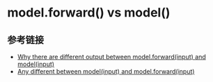 # model.forward() vs model()

## 参考链接

- [Why there are different output between model.forward(input) and model(input)
](https://stackoverflow.com/questions/55338756/why-there-are-different-output-between-model-forwardinput-and-modelinput)
- [Any different between model(input) and model.forward(input)](https://discuss.pytorch.org/t/any-different-between-model-input-and-model-forward-input/3690)

